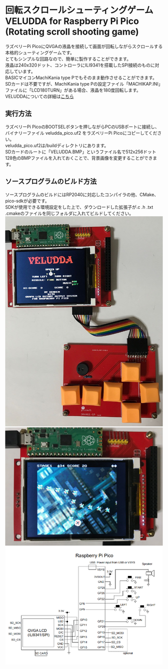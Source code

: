 # 回転スクロールシューティングゲーム　VELUDDA for Raspberry Pi Pico (Rotating scroll shooting game)
ラズベリーPi PicoにQVGAの液晶を接続して画面が回転しながらスクロールする本格的シューティングゲームです。  
とてもシンプルな回路なので、簡単に製作することができます。  
液晶は240x320ドット、コントローラにILI9341を搭載したSPI接続のものに対応しています。  
BASICマイコンMachiKania type Pでもそのまま動作させることができます。  
SDカードは不要ですが、MachiKania type Pの設定ファイル「MACHIKAP.INI」ファイルに「LCD180TURN」がある場合、液晶を180度回転します。  
VELUDDAについての詳細は<a href="http://www.ze.em-net.ne.jp/~kenken/veludda/index.html" target="_blank">こちら</a>  

## 実行方法
ラズベリーPi PicoのBOOTSELボタンを押しながらPCのUSBポートに接続し、バイナリーファイル veludda_pico.uf2 をラズベリーPi Picoにコピーしてください。  
veludda_pico.uf2は/buildディレクトリにあります。  
SDカードのルートに「VELUDDA.BMP」というファイル名で512x256ドット128色のBMPファイルを入れておくことで、背景画像を変更することができます。  
  
## ソースプログラムのビルド方法
ソースプログラムのビルドにはRP2040に対応したコンパイラの他、CMake、pico-sdkが必要です。  
SDKが使用できる環境設定をした上で、ダウンロードした拡張子が.c .h .txt .cmakeのファイルを同じフォルダに入れてビルドしてください。  
![](veludda_pico1.jpg)  
![](veludda_pico2.jpg)  
![](schematic_veludda_pico.png)  